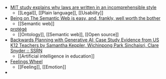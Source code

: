 - [MIT study explains why laws are written in an incomprehensible style](https://news.mit.edu/2024/mit-study-explains-laws-incomprehensible-writing-style-0819)
	- [[Legal]], [[Plain language]], [[Usability]]
- [Being on The Semantic Web is easy, and, frankly, well worth the bother](https://csvbase.com/blog/13)
	- [[Semantic web]]
- [protégé](https://protege.stanford.edu/)
	- [[Ontology]], [[Semantic web]], [[Open source]]
- [Backwards Planning with Generative AI: Case Study Evidence from US K12 Teachers by Samantha Keppler, Wichinpong Park Sinchaisri, Clare Snyder :: SSRN](https://papers.ssrn.com/sol3/papers.cfm?abstract_id=4924786)
	- [[Artificial intelligence in education]]
- [Feelings Wheel](https://feelingswheel.com/)
	- [[Feeling]], [[Emotion]]
-